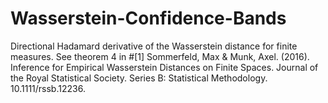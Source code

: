 # Wasserstein-Confidence-Bands
Directional Hadamard derivative of the Wasserstein distance for finite measures. See theorem 4 in #[1] Sommerfeld, Max &amp; Munk, Axel. (2016). Inference for Empirical Wasserstein Distances on Finite Spaces. Journal of the Royal Statistical Society. Series B: Statistical Methodology. 10.1111/rssb.12236.
